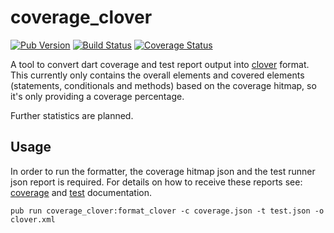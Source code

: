# coverage_clover
[![Pub Version](https://img.shields.io/pub/v/coverage_clover.svg)](https://pub.dartlang.org/packages/coverage_clover)
[![Build Status](https://travis-ci.org/eredo/coverage_clover.svg?branch=master)](https://travis-ci.org/eredo/coverage_clover)
[![Coverage Status](https://coveralls.io/repos/github/eredo/coverage_clover/badge.svg)](https://coveralls.io/github/eredo/coverage_clover)

A tool to convert dart coverage and test report output into [clover](https://openclover.org/) format.
This currently only contains the overall elements and covered elements (statements, conditionals and methods) based
on the coverage hitmap, so it's only providing a coverage percentage.

Further statistics are planned.

## Usage

In order to run the formatter, the coverage hitmap json and the test runner json report is required. For details
on how to receive these reports see: [coverage](https://github.com/dart-lang/coverage) and [test](https://github.com/dart-lang/test)
documentation.

```
pub run coverage_clover:format_clover -c coverage.json -t test.json -o clover.xml
```

